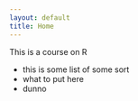 ```yaml
---
layout: default
title: Home 
---
```


This is a course on R

-   this is some list of some sort
-   what to put here
-   dunno

